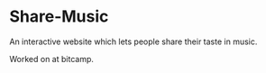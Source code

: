 # Share-Music
An interactive website which lets people share their taste in music.

Worked on at bitcamp.
